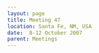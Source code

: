 ```yaml
---
layout: page
title: Meeting 47
location: Santa Fe, NM, USA
date:  8-12 October 2007
parent: Meetings
---
```


